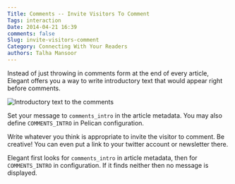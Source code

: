 ```yaml
---
Title: Comments -- Invite Visitors To Comment
Tags: interaction
Date: 2014-04-21 16:39
comments: false
Slug: invite-visitors-comment
Category: Connecting With Your Readers
authors: Talha Mansoor
---
```


Instead of just throwing in comments form at the end of every article, Elegant
offers you a way to write introductory text that would appear right before comments.

![Introductory text to the comments]({static}/images/elegant-theme_comments-introduction.png)

Set your message to `comments_intro` in the article metadata. You may also
define `COMMENTS_INTRO` in Pelican configuration.

Write whatever you think is appropriate to invite the visitor to comment. Be
creative! You can even put a link to your twitter account or newsletter there.

Elegant first looks for `comments_intro` in article metadata, then for
`COMMENTS_INTRO` in configuration. If it finds neither then no message is
displayed.
